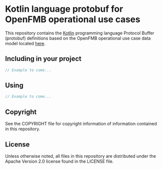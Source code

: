 # Kotlin language protobuf for OpenFMB operational use cases

This repository contains the [Kotlin](https://kotlinlang.org/) programming language Protocol Buffer (protobuf) definitions based on the OpenFMB operational use case data model located [here](https://github.com/OpenFMB-Users-Group/pim.git).

## Including in your project

```kotlin
// Example to come...
```

## Using

```kotlin
// Example to come...
```

## Copyright

See the COPYRIGHT file for copyright information of information contained in this repository.

## License

Unless otherwise noted, all files in this repository are distributed under the Apache Version 2.0 license found in the LICENSE file.
